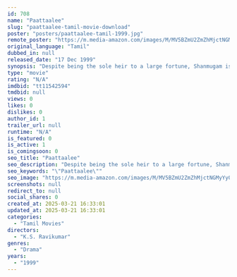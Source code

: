 ```yaml
---
id: 708
name: "Paattaalee"
slug: "paattaalee-tamil-movie-download"
poster: "posters/paattaalee-tamil-1999.jpg"
remote_poster: "https://m.media-amazon.com/images/M/MV5BZmU2ZmZhMjctNGMyYy00OGFhLWJjYzAtY2FjY2FiZTRiN2RmXkEyXkFqcGdeQXVyMjA4OTI5NDQ@._V1_SX300.jpg"
original_language: "Tamil"
dubbed_in: null
released_date: "17 Dec 1999"
synopsis: "Despite being the sole heir to a large fortune, Shanmugam is forced to work as a servant by his aunt. Later, she forces him to marry her own daughter in order to usurp his wealth."
type: "movie"
rating: "N/A"
imdbid: "tt11542594"
tmdbid: null
views: 0
likes: 0
dislikes: 0
author_id: 1
trailer_url: null
runtime: "N/A"
is_featured: 0
is_active: 1
is_comingsoon: 0
seo_title: "Paattaalee"
seo_description: "Despite being the sole heir to a large fortune, Shanmugam is forced to work as a servant by his aunt. Later, she forces him to marry her own daughter in order to usurp his wealth."
seo_keywords: "\"Paattaalee\""
seo_image: "https://m.media-amazon.com/images/M/MV5BZmU2ZmZhMjctNGMyYy00OGFhLWJjYzAtY2FjY2FiZTRiN2RmXkEyXkFqcGdeQXVyMjA4OTI5NDQ@._V1_SX300.jpg"
screenshots: null
redirect_to: null
social_shares: 0
created_at: 2025-03-21 16:33:01
updated_at: 2025-03-21 16:33:01
categories:
  - "Tamil Movies"
directors:
  - "K.S. Ravikumar"
genres:
  - "Drama"
years:
  - "1999"
---
```

